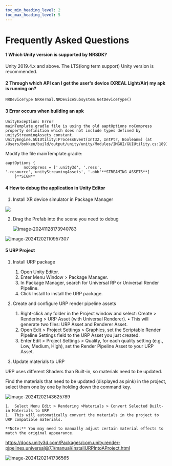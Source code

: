 ```yaml
---
toc_min_heading_level: 2
toc_max_heading_level: 5
---
```

# Frequently Asked Questions

#### **1 Which Unity version is supported by NRSDK?**

Unity 2019.4.x and above. The LTS(long term support) Unity version is recommended.




#### **2 Through which API can I get the user's device (XREAL Light/Air) my apk is running on?**

```
NRDeviceType NRKernal.NRDeviceSubsystem.GetDeviceType()
```



#### **3 Error occurs when building an apk**

```
UnityException: Error
mainTemplate.gradle file is using the old aaptOptions noCompress property definition which does not include types defined by unityStreamingAssets constant.
UnityEngine.GUIUtility:ProcessEvent(Int32, IntPtr, Boolean&) (at /Users/bokken/build/output/unity/unity/Modules/IMGUI/GUIUtility.cs:189)
```

Modify the file mainTemplate.gradle: 

```
aaptOptions {
        noCompress = ['.unity3d', '.ress', '.resource','unityStreamingAssets', '.obb'**STREAMING_ASSETS**]
    }**SIGN**
```

#### **4 How to debug the application in Unity Editor**

1. Install XR device simulator in Package Manager

<img src="https://pub-8dffc52979c34362aa2dbe3a43f0792a.r2.dev/image-20241128173704554.png"/>

2. Drag the Prefab into the scene you need to debug

   ![image-20241128173940783](https://pub-8dffc52979c34362aa2dbe3a43f0792a.r2.dev/image-20241128173940783.png)



![image-20241202110957307](https://pub-8dffc52979c34362aa2dbe3a43f0792a.r2.dev/image-20241202110957307.png)

#### **5 URP Project**

1. Install URP package

	1.	Open Unity Editor.
	2.	Enter Menu Window > Package Manager.
	3.	In Package Manager, search for Universal RP or Universal Render Pipeline.
	4.	Click Install to install the URP package.

2. Create and configure URP render pipeline assets

	1.	Right-click any folder in the Project window and select:
Create > Rendering > URP Asset (with Universal Renderer).
	•	This will generate two files: URP Asset and Renderer Asset.
	2.	Open Edit > Project Settings > Graphics, set the Scriptable Render Pipeline Settings field to the URP Asset you just created.
	3.	Enter Edit > Project Settings > Quality, for each quality setting (e.g., Low, Medium, High), set the Render Pipeline Asset to your URP Asset.

3. Update materials to URP

URP uses different Shaders than Built-in, so materials need to be updated.

Find the materials that need to be updated (displayed as pink) in the project, select them one by one by holding down the command key.

![image-20241202143625789](https://pub-8dffc52979c34362aa2dbe3a43f0792a.r2.dev/image-20241202143625789.png)

 	1.	Select Menu Edit > Rendering >Materials > Convert Selected Built-in Materials to URP
	1.	This will automatically convert the materials in the project to URP compatible materials.
	
    **Note:** You may need to manually adjust certain material effects to match the original appearance.

https://docs.unity3d.com/Packages/com.unity.render-pipelines.universal@7.1/manual/InstallURPIntoAProject.html

![image-20241202141736565](https://pub-8dffc52979c34362aa2dbe3a43f0792a.r2.dev/image-20241202141736565.png)

